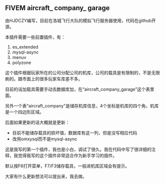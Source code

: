 ## FIVEM aircraft_ company_ garage


由HJDCZY编写，目前在洛城飞行大队的模拟飞行服务器使用，代码在github开源。

本插件需要一些前置插件，有：

1. es_extended
2. mysql-async
3. menuv
4. polyzone

这个插件根据玩家所在的公司分配公司的机库，公司的载具是有限制的，不是无限刷的。跟市面上的很多玩家车库差不多。

目前的话加载具需要手动去数据库加，在“aircraft_company_garage”这个表里面。

另外一个表“aircraft_company"是储存机库信息，4个坐标是机库的四个角，机库是一个四边形区域。

后面如果更新的话大概就是更新：
* 目前不能储存载具的损坏值，数据库有这一列，但是没写相应代码
* 改用omxysql而不是mysql-async


这是我写的第一个插件，我也是小白，调试了很久。我在代码中写了很详细的注释，我觉得我写的这个插件非常适合作为新手学习的插件。

默认按F6打开菜单，F7/F3储存载具，一般进机库区域会有提示。

大家有什么更新想法可以提出来，我去做。


